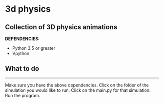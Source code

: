 # 3d physics
 Collection of 3D physics animations
 ---
 
 **DEPENDENCIES:**
- Python 3.5 or greater
- Vpython


 ## What to do
 ---
Make sure you have the above dependencies. Click on the folder of the simulation you would like to run. Click on the main.py for that simulation. Run the program.
